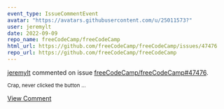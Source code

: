 ```yaml
---
event_type: IssueCommentEvent
avatar: "https://avatars.githubusercontent.com/u/25011573?"
user: jeremylt
date: 2022-09-09
repo_name: freeCodeCamp/freeCodeCamp
html_url: https://github.com/freeCodeCamp/freeCodeCamp/issues/47476
repo_url: https://github.com/freeCodeCamp/freeCodeCamp
---
```


<a href='https://github.com/jeremylt' target='_blank'>jeremylt</a> commented on issue <a href='https://github.com/freeCodeCamp/freeCodeCamp/issues/47476' target='_blank'>freeCodeCamp/freeCodeCamp#47476</a>.

<small>Crap, never clicked the button...</small>

<a href='https://github.com/freeCodeCamp/freeCodeCamp/issues/47476' target='_blank'>View Comment</a>